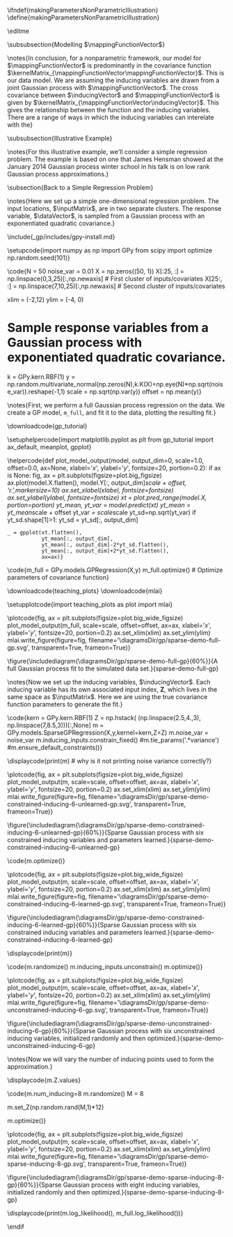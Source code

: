 \ifndef{makingParametersNonParametricIllustration}
\define{makingParametersNonParametricIllustration}

\editme

\subsubsection{Modelling $\mappingFunctionVector$}

\notes{In conclusion, for a nonparametric framework, our model for
$\mappingFunctionVector$ is predominantly in the covariance function
$\kernelMatrix_{\mappingFunctionVector\mappingFunctionVector}$. This is
our data model. We are assuming the inducing variables are drawn from a
joint Gaussian process with $\mappingFunctionVector$. The cross
covariance between $\inducingVector$ and $\mappingFunctionVector$ is
given by $\kernelMatrix_{\mappingFunctionVector\inducingVector}$. This
gives the relationship between the function and the inducing variables.
There are a range of ways in which the inducing variables can interelate
with the}


\subsubsection{Illustrative Example}

\notes{For this illustrative example, we'll consider a simple regression
problem. The example is based on one that James Hensman showed at the
January 2014 Gaussian process winter school in his talk is on low rank
Gaussian process approximations.}


\subsection{Back to a Simple Regression Problem}

\notes{Here we set up a simple one-dimensional regression problem. The input
locations, $\inputMatrix$, are in two separate clusters. The response
variable, $\dataVector$, is sampled from a Gaussian process with an
exponentiated quadratic covariance.}

\include{_gp/includes/gpy-install.md}

\setupcode{import numpy as np
import GPy
from scipy import optimize
np.random.seed(101)}

\code{N = 50
noise_var = 0.01
X = np.zeros((50, 1))
X[:25, :] = np.linspace(0,3,25)[:,np.newaxis] # First cluster of inputs/covariates
X[25:, :] = np.linspace(7,10,25)[:,np.newaxis] # Second cluster of inputs/covariates

xlim = (-2,12)
ylim = (-4, 0)

# Sample response variables from a Gaussian process with exponentiated quadratic covariance.
k = GPy.kern.RBF(1)
y = np.random.multivariate_normal(np.zeros(N),k.K(X)+np.eye(N)*np.sqrt(noise_var)).reshape(-1,1)
scale = np.sqrt(np.var(y))
offset = np.mean(y)}

\notes{First, we perform a full Gaussian process regression on the data. We
create a GP model, `m_full`, and fit it to the data, plotting the
resulting fit.}

\downloadcode{gp_tutorial}

\setuphelpercode{import matplotlib.pyplot as plt
from gp_tutorial import ax_default, meanplot, gpplot}

\helpercode{def plot_model_output(model, output_dim=0, scale=1.0, offset=0.0, ax=None, xlabel='$x$', ylabel='$y$', fontsize=20, portion=0.2):
    if ax is None:
        fig, ax = plt.subplots(figsize=plot.big_figsize)
    ax.plot(model.X.flatten(), model.Y[:, output_dim]*scale + offset, 'r.',markersize=10)
    ax.set_xlabel(xlabel, fontsize=fontsize)
    ax.set_ylabel(ylabel, fontsize=fontsize)
    xt = plot.pred_range(model.X, portion=portion)
    yt_mean, yt_var = model.predict(xt)
    yt_mean = yt_mean*scale + offset
    yt_var *= scale*scale
    yt_sd=np.sqrt(yt_var)
    if yt_sd.shape[1]>1:
        yt_sd = yt_sd[:, output_dim]

    _ = gpplot(xt.flatten(),
               yt_mean[:, output_dim],
               yt_mean[:, output_dim]-2*yt_sd.flatten(),
               yt_mean[:, output_dim]+2*yt_sd.flatten(), 
               ax=ax)}



\code{m_full = GPy.models.GPRegression(X,y)
m_full.optimize() # Optimize parameters of covariance function}

\downloadcode{teaching_plots}
\downloadcode{mlai}

\setupplotcode{import teaching_plots as plot
import mlai}

\plotcode{fig, ax = plt.subplots(figsize=plot.big_wide_figsize)
plot_model_output(m_full, scale=scale, offset=offset, ax=ax, xlabel='$x$', ylabel='$y$', fontsize=20, portion=0.2)
ax.set_xlim(xlim)
ax.set_ylim(ylim)
mlai.write_figure(figure=fig,
                  filename='\diagramsDir/gp/sparse-demo-full-gp.svg', 
                  transparent=True, frameon=True)}
				  
\figure{\includediagram{\diagramsDir/gp/sparse-demo-full-gp}{60%}}{A full Gaussian process fit to the simulated data set.}{sparse-demo-full-gp}

\notes{Now we set up the inducing variables, $\inducingVector$. Each inducing
variable has its own associated input index, $\mathbf{Z}$, which lives
in the same space as $\inputMatrix$. Here we are using the true
covariance function parameters to generate the fit.}

\code{kern = GPy.kern.RBF(1)
Z = np.hstack(
        (np.linspace(2.5,4.,3),
        np.linspace(7,8.5,3)))[:,None]
m = GPy.models.SparseGPRegression(X,y,kernel=kern,Z=Z)
m.noise_var = noise_var
m.inducing_inputs.constrain_fixed()
#m.tie_params('.*variance')
#m.ensure_default_constraints()}

\displaycode{print(m) # why is it not printing noise variance correctly?}

\plotcode{fig, ax = plt.subplots(figsize=plot.big_wide_figsize)
plot_model_output(m, scale=scale, offset=offset, ax=ax, xlabel='$x$', ylabel='$y$', fontsize=20, portion=0.2)
ax.set_xlim(xlim)
ax.set_ylim(ylim)
mlai.write_figure(figure=fig,
                  filename='\diagramsDir/gp/sparse-demo-constrained-inducing-6-unlearned-gp.svg', 
                  transparent=True, frameon=True)}

\figure{\includediagram{\diagramsDir/gp/sparse-demo-constrained-inducing-6-unlearned-gp}{60%}}{Sparse Gaussian process with six constrained inducing variables and parameters learned.}{sparse-demo-constrained-inducing-6-unlearned-gp}

\code{m.optimize()}


\plotcode{fig, ax = plt.subplots(figsize=plot.big_wide_figsize)
plot_model_output(m, scale=scale, offset=offset, ax=ax, xlabel='$x$', ylabel='$y$', fontsize=20, portion=0.2)
ax.set_xlim(xlim)
ax.set_ylim(ylim)
mlai.write_figure(figure=fig,
                  filename='\diagramsDir/gp/sparse-demo-constrained-inducing-6-learned-gp.svg', 
                  transparent=True, frameon=True)}

\figure{\includediagram{\diagramsDir/gp/sparse-demo-constrained-inducing-6-learned-gp}{60%}}{Sparse Gaussian process with six constrained inducing variables and parameters learned.}{sparse-demo-constrained-inducing-6-learned-gp}

\displaycode{print(m)}



\code{m.randomize()
m.inducing_inputs.unconstrain()
m.optimize()}


\plotcode{fig, ax = plt.subplots(figsize=plot.big_wide_figsize)
plot_model_output(m, scale=scale, offset=offset, ax=ax, xlabel='$x$', ylabel='$y$', fontsize=20, portion=0.2)
ax.set_xlim(xlim)
ax.set_ylim(ylim)
mlai.write_figure(figure=fig,
                  filename='\diagramsDir/gp/sparse-demo-unconstrained-inducing-6-gp.svg', 
                  transparent=True, frameon=True)}

\figure{\includediagram{\diagramsDir/gp/sparse-demo-unconstrained-inducing-6-gp}{60%}}{Sparse Gaussian process with six unconstrained inducing variables, initialized randomly and then optimized.}{sparse-demo-unconstrained-inducing-6-gp}

\notes{Now we will vary the number of inducing points used to form the approximation.}

\displaycode{m.Z.values}

\code{m.num_inducing=8
m.randomize()
M = 8

m.set_Z(np.random.rand(M,1)*12)

m.optimize()}

\plotcode{fig, ax = plt.subplots(figsize=plot.big_wide_figsize)
plot_model_output(m, scale=scale, offset=offset, ax=ax, xlabel='$x$', ylabel='$y$', fontsize=20, portion=0.2)
ax.set_xlim(xlim)
ax.set_ylim(ylim)
mlai.write_figure(figure=fig,
                  filename='\diagramsDir/gp/sparse-demo-sparse-inducing-8-gp.svg', 
                  transparent=True, frameon=True)}

\figure{\includediagram{\diagramsDir/gp/sparse-demo-sparse-inducing-8-gp}{60%}}{Sparse Gaussian process with eight inducing variables, initialized randomly and then optimized.}{sparse-demo-sparse-inducing-8-gp}

\displaycode{print(m.log_likelihood(), m_full.log_likelihood())}

\endif
